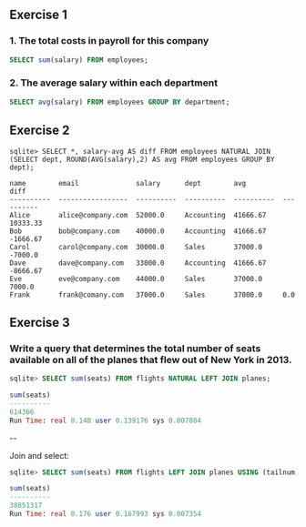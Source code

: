## Exercise 1

### 1. The total costs in payroll for this company

```sql
SELECT sum(salary) FROM employees;
```

### 2. The average salary within each department

```sql
SELECT avg(salary) FROM employees GROUP BY department;
```


## Exercise 2


```sqlite
sqlite> SELECT *, salary-avg AS diff FROM employees NATURAL JOIN  (SELECT dept, ROUND(AVG(salary),2) AS avg FROM employees GROUP BY dept);

name        email              salary      dept        avg         diff      
----------  -----------------  ----------  ----------  ----------  ----------
Alice       alice@company.com  52000.0     Accounting  41666.67    10333.33  
Bob         bob@company.com    40000.0     Accounting  41666.67    -1666.67  
Carol       carol@company.com  30000.0     Sales       37000.0     -7000.0   
Dave        dave@company.com   33000.0     Accounting  41666.67    -8666.67  
Eve         eve@company.com    44000.0     Sales       37000.0     7000.0    
Frank       frank@comany.com   37000.0     Sales       37000.0     0.0 
```

## Exercise 3

### Write a query that determines the total number of seats available on all of the planes that flew out of New York in 2013.

```sql
sqlite> SELECT sum(seats) FROM flights NATURAL LEFT JOIN planes;

sum(seats)
----------
614366    
Run Time: real 0.148 user 0.139176 sys 0.007804
```

--

Join and select:

```sql
sqlite> SELECT sum(seats) FROM flights LEFT JOIN planes USING (tailnum);

sum(seats)
----------
38851317  
Run Time: real 0.176 user 0.167993 sys 0.007354
```